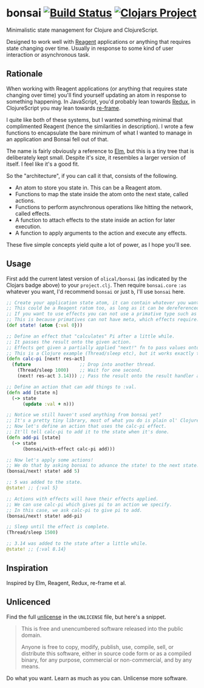 # bonsai [![Build Status](https://travis-ci.org/Olical/bonsai.svg?branch=master)](https://travis-ci.org/Olical/bonsai) [![Clojars Project](https://img.shields.io/clojars/v/olical/bonsai.svg)](https://clojars.org/olical/bonsai)

Minimalistic state management for Clojure and ClojureScript.

Designed to work well with [Reagent][] applications or anything that requires state changing over time. Usually in response to some kind of user interaction or asynchronous task.

## Rationale

When working with Reagent applications (or anything that requires state changing over time) you'll find yourself updating an atom in response to something happening. In JavaScript, you'd probably lean towards [Redux][], in ClojureScript you may lean towards [re-frame][].

I quite like both of these systems, but I wanted something minimal that complimented Reagent (hence the similarities in description). I wrote a few functions to encapsulate the bare minimum of what I wanted to manage in an application and Bonsai fell out of that.

The name is fairly obviously a reference to [Elm][], but this is a tiny tree that is deliberately kept small. Despite it's size, it resembles a larger version of itself. I feel like it's a good fit.

So the "architecture", if you can call it that, consists of the following.

 * An atom to store you state in. This can be a Reagent atom.
 * Functions to map the state inside the atom onto the next state, called actions.
 * Functions to perform asynchronous operations like hitting the network, called effects.
 * A function to attach effects to the state inside an action for later execution.
 * A function to apply arguments to the action and execute any effects.
 
These five simple concepts yield quite a lot of power, as I hope you'll see.

## Usage

First add the current latest version of `olical/bonsai` (as indicated by the Clojars badge above) to your `project.clj`. Then require `bonsai.core` `:as` whatever you want, I'd recommend `bonsai` or just `b`, I'll use `bonsai` here.

```clojure
;; Create your application state atom, it can contain whatever you want.
;; This could be a Reagent ratom too, as long as it can be dereferenced and swapped.
;; If you want to use effects you can not use a primative type such as a number.
;; This is because primatives can not have meta, which effects require.
(def state! (atom {:val 0}))

;; Define an effect that "calculates" Pi after a little while.
;; It passes the result onto the given action.
;; Effects get given a partially applied "next!" fn to pass values onto further actions.
;; This is a Clojure example (Thread/sleep etc), but it works exactly the same in ClojureScript.
(defn calc-pi [next! res-act]
  (future                  ;; Drop into another thread.
    (Thread/sleep 1000)    ;; Wait for one second.
    (next! res-act 3.14))) ;; Pass the result onto the result handler action.

;; Define an action that can add things to :val.
(defn add [state n]
  (-> state
      (update :val + n)))

;; Notice we still haven't used anything from bonsai yet?
;; It's a pretty tiny library, most of what you do is plain ol' Clojure(Script).
;; Now let's define an action that uses the calc-pi effect.
;; It'll tell calc-pi to add it to the state when it's done.
(defn add-pi [state]
  (-> state
      (bonsai/with-effect calc-pi add)))

;; Now let's apply some actions!
;; We do that by asking bonsai to advance the state! to the next state! using an action.
(bonsai/next! state! add 5)

;; 5 was added to the state.
@state! ;; {:val 5}

;; Actions with effects will have their effects applied.
;; We can use calc-pi which gives pi to an action we specify.
;; In this case, we ask calc-pi to give pi to add.
(bonsai/next! state! add-pi)

;; Sleep until the effect is complete.
(Thread/sleep 1500)

;; 3.14 was added to the state after a little while.
@state! ;; {:val 8.14}
```

## Inspiration

Inspired by Elm, Reagent, Redux, re-frame et al.

## Unlicenced

Find the full [unlicense][] in the `UNLICENSE` file, but here's a snippet.

>This is free and unencumbered software released into the public domain.
>
>Anyone is free to copy, modify, publish, use, compile, sell, or distribute this software, either in source code form or as a compiled binary, for any purpose, commercial or non-commercial, and by any means.

Do what you want. Learn as much as you can. Unlicense more software.

[reagent]: https://reagent-project.github.io/
[redux]: http://redux.js.org/docs/introduction/
[re-frame]: https://github.com/Day8/re-frame
[elm]: http://elm-lang.org/
[unlicense]: http://unlicense.org/

